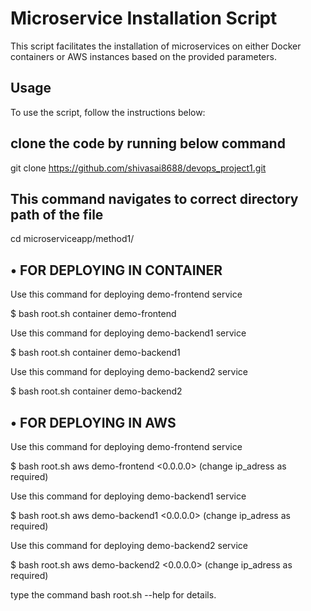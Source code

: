 # Microservice Installation Script <br>

This script facilitates the installation of microservices on either Docker containers or AWS instances based on the provided parameters.

## Usage
To use the script, follow the instructions below: <br>

## clone the code by running below command

git clone https://github.com/shivasai8688/devops_project1.git

## This command navigates to correct directory path of the file 

cd microserviceapp/method1/


## • FOR DEPLOYING IN CONTAINER <br>

Use this command for deploying demo-frontend service <br>
  
  $ bash root.sh container demo-frontend


Use this command for deploying demo-backend1 service <br>
  
$ bash root.sh container demo-backend1


Use this command for deploying demo-backend2 service <br>
  
$ bash root.sh container demo-backend2


## • FOR DEPLOYING IN AWS <br>
 
Use this command for deploying demo-frontend service <br>
  
  $ bash root.sh aws demo-frontend <0.0.0.0> (change ip_adress as required)


Use this command for deploying demo-backend1 service    
  
  $ bash root.sh aws demo-backend1 <0.0.0.0> (change ip_adress as required)


Use this command for deploying demo-backend2 service    
  
  $ bash root.sh aws demo-backend2 <0.0.0.0> (change ip_adress as required)


type the command bash root.sh --help for details.
